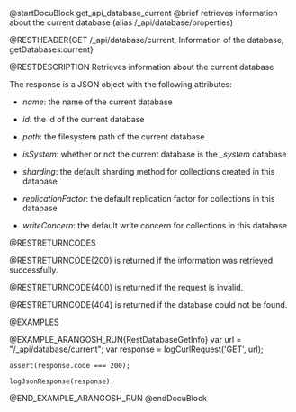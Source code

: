 
@startDocuBlock get_api_database_current
@brief retrieves information about the current database (alias /_api/database/properties)

@RESTHEADER{GET /_api/database/current, Information of the database, getDatabases:current}

@RESTDESCRIPTION
Retrieves information about the current database

The response is a JSON object with the following attributes:

- *name*: the name of the current database

- *id*: the id of the current database

- *path*: the filesystem path of the current database

- *isSystem*: whether or not the current database is the *_system* database

- *sharding*: the default sharding method for collections created in this database

- *replicationFactor*: the default replication factor for collections in this database

- *writeConcern*: the default write concern for collections in this database

@RESTRETURNCODES

@RESTRETURNCODE{200}
is returned if the information was retrieved successfully.

@RESTRETURNCODE{400}
is returned if the request is invalid.

@RESTRETURNCODE{404}
is returned if the database could not be found.

@EXAMPLES

@EXAMPLE_ARANGOSH_RUN{RestDatabaseGetInfo}
    var url = "/_api/database/current";
    var response = logCurlRequest('GET', url);

    assert(response.code === 200);

    logJsonResponse(response);
@END_EXAMPLE_ARANGOSH_RUN
@endDocuBlock
